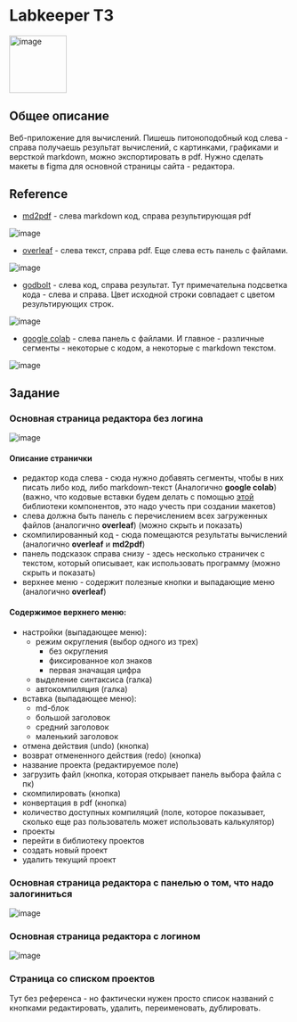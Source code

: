 # Labkeeper ТЗ

<img width="103" alt="image" src="https://github.com/user-attachments/assets/b2c56766-e7b1-4611-bd33-e526bbd6992a">

## Общее описание

Веб-приложение для вычислений.
Пишешь питоноподобный код слева - справа получаешь результат вычислений, с картинками, графиками и версткой markdown, можно экспортировать в pdf. 
Нужно сделать макеты в figma для основной страницы сайта - редактора.

## Reference

* [md2pdf](https://md2pdf.netlify.app/) - слева markdown код, справа результирующая pdf

![image](https://github.com/user-attachments/assets/9a4775ad-e48c-4cd2-8e97-9b68e4570c2d)

* [overleaf](https://www.overleaf.com/login?) - слева текст, справа pdf. Еще слева есть панель с файлами.

![image](https://github.com/user-attachments/assets/9a8f250a-3185-43c8-b0ae-d2619b8ed31c)

* [godbolt](https://godbolt.org/) - слева код, справа результат. Тут примечательна подсветка кода - слева и справа. Цвет исходной строки совпадает с цветом результирующих строк.

![image](https://github.com/user-attachments/assets/27e7f264-4a5c-49d0-88dd-c9551e106638)

* [google colab](https://colab.research.google.com/) - слева панель с файлами. И главное - различные сегменты - некоторые с кодом, а некоторые с markdown текстом.

![image](https://github.com/user-attachments/assets/f847ff4e-c8ec-422d-89c5-c5794aec6c51)

## Задание

### Основная страница редактора без логина

![image](https://github.com/user-attachments/assets/dcc8b6cc-e001-495c-ae5b-3699fa2b7242)

#### Описание странички

* редактор кода слева - сюда нужно добавять сегменты, чтобы в них писать либо код, либо markdown-текст (Аналогично **google colab**) (важно, что кодовые вставки будем делать с помощью [этой](https://codemirror.net/) библиотеки компонентов, это надо учесть при создании макетов)
* слева должна быть панель с перечислением всех загруженных файлов (аналогично **overleaf**) (можно скрыть и показать)
* скомпилированный код - сюда помещаются результаты вычислений (аналогично **overleaf** и **md2pdf**)
* панель подсказок справа снизу - здесь несколько страничек с текстом, который описывает, как использовать программу (можно скрыть и показать)
* верхнее меню - содержит полезные кнопки и выпадающие меню (аналогично **overleaf**)

#### Содержимое верхнего меню:

* настройки (выпадающее меню):
  * режим округления (выбор одного из трех)
    * без округления
    * фиксированное кол знаков
    * первая значащая цифра
  * выделение синтаксиса (галка)
  * автокомпиляция (галка)
* вставка (выпадающее меню):
  * md-блок
  * большой заголовок
  * средний заголовок
  * маленький заголовок
* отмена действия (undo) (кнопка)
* возврат отмененного действия (redo) (кнопка)
* название проекта (редактируемое поле)
* загрузить файл (кнопка, которая открывает панель выбора файла с пк)
* скомпилировать (кнопка)
* конвертация в pdf (кнопка)
* количество доступных компиляций (поле, которое показывает, сколько еще раз пользователь может использовать калькулятор)
* проекты
 * перейти в библиотеку проектов
 * создать новый проект
 * удалить текущий проект

### Основная страница редактора с панелью о том, что надо залогиниться

![image](https://github.com/user-attachments/assets/00c89d06-ac0a-4420-b13b-9cfb402632a5)

### Основная страница редактора с логином

![image](https://github.com/user-attachments/assets/924b6af7-15e2-44e1-bc06-9e5b83dab062)

### Страница со списком проектов

Тут без референса - но фактически нужен просто список названий с кнопками редактировать, удалить, переименовать, дублировать.
